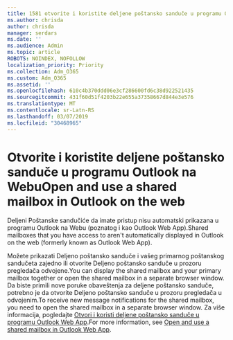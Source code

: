 ```yaml
---
title: 1581 otvorite i koristite deljene poštansko sanduče u programu Outlook na Webu
ms.author: chrisda
author: chrisda
manager: serdars
ms.date: ''
ms.audience: Admin
ms.topic: article
ROBOTS: NOINDEX, NOFOLLOW
localization_priority: Priority
ms.collection: Adm_O365
ms.custom: Adm_O365
ms.assetid: ''
ms.openlocfilehash: 610c4b370ddd06e3cf286600fd6c38d922521435
ms.sourcegitcommit: 431f60d51f4203b22e655a37358667d844e3e576
ms.translationtype: MT
ms.contentlocale: sr-Latn-RS
ms.lasthandoff: 03/07/2019
ms.locfileid: "30468965"
---
```

# <a name="open-and-use-a-shared-mailbox-in-outlook-on-the-web"></a><span data-ttu-id="78b25-102">Otvorite i koristite deljene poštansko sanduče u programu Outlook na Webu</span><span class="sxs-lookup"><span data-stu-id="78b25-102">Open and use a shared mailbox in Outlook on the web</span></span>

<span data-ttu-id="78b25-103">Deljeni Poštanske sandučiće da imate pristup nisu automatski prikazana u programu Outlook na Webu (poznatog i kao Outlook Web App).</span><span class="sxs-lookup"><span data-stu-id="78b25-103">Shared mailboxes that you have access to aren't automatically displayed in Outlook on the web (formerly known as Outlook Web App).</span></span>

<span data-ttu-id="78b25-104">Možete prikazati Deljeno poštansko sanduče i vašeg primarnog poštanskog sandučeta zajedno ili otvorite Deljeno poštansko sanduče u prozoru pregledača odvojene.</span><span class="sxs-lookup"><span data-stu-id="78b25-104">You can display the shared mailbox and your primary mailbox together or open the shared mailbox in a separate browser window.</span></span> <span data-ttu-id="78b25-105">Da biste primili nove poruke obaveštenja za deljene poštansko sanduče, potrebno je da otvorite Deljeno poštansko sanduče u prozoru pregledača u odvojenim.</span><span class="sxs-lookup"><span data-stu-id="78b25-105">To receive new message notifications for the shared mailbox, you need to open the shared mailbox in a separate browser window.</span></span> <span data-ttu-id="78b25-106">Za više informacija, pogledajte [Otvori i koristi deljene poštansko sanduče u programu Outlook Web App](https://support.office.com/article/BC127866-42BE-4DE7-92AE-1EF2F787FD5C).</span><span class="sxs-lookup"><span data-stu-id="78b25-106">For more information, see [Open and use a shared mailbox in Outlook Web App](https://support.office.com/article/BC127866-42BE-4DE7-92AE-1EF2F787FD5C).</span></span>